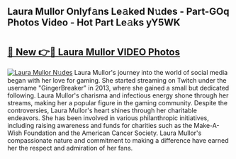 ## Laura Mullor Onlyf𝚊ns Le𝚊ked N𝚞des - Part-GOq Photos Video - Hot Part Le𝚊ks yY5WK

# <h2><a href="http://ac1192.deff.icu/?id=Laura+Mullor">🔗 New 👉🔴 Laura Mullor VIDEO Photos</a></h2>

[![Laura Mullor N𝚞des](https://i.imgur.com/rIISA9y.gif)](http://ac1192.deff.icu/?id=Laura+Mullor)
Laura Mullor's journey into the world of social media began with her love for gaming. She started streaming on Twitch under the username "GingerBreaker" in 2013, where she gained a small but dedicated following. Laura Mullor's charisma and infectious energy shone through her streams, making her a popular figure in the gaming community. Despite the controversies, Laura Mullor's heart shines through her charitable endeavors. She has been involved in various philanthropic initiatives, including raising awareness and funds for charities such as the Make-A-Wish Foundation and the American Cancer Society. Laura Mullor's compassionate nature and commitment to making a difference have earned her the respect and admiration of her fans.
